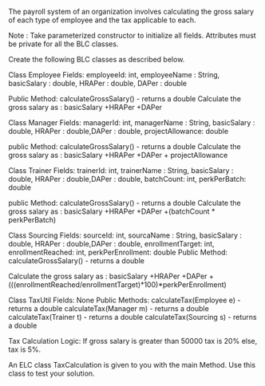 The payroll system of an organization involves calculating the gross salary of each type of employee and the tax applicable to each. 

Note : Take parameterized constructor to initialize all fields. 
        Attributes must be private for all the BLC classes.

Create the following BLC classes as described below.

Class Employee
Fields: employeeId: int, employeeName : String, basicSalary : double, HRAPer : double, DAPer : double

Public Method: calculateGrossSalary() - returns a double
Calculate the gross salary as : basicSalary +HRAPer +DAPer

Class Manager
Fields: managerId: int, managerName : String, basicSalary : double, HRAPer : double,DAPer : double, projectAllowance: double

public Method: calculateGrossSalary() - returns a double
Calculate the gross salary as : basicSalary +HRAPer +DAPer + projectAllowance

Class Trainer
Fields: trainerId: int, trainerName : String, basicSalary : double, HRAPer : double,DAPer : double, batchCount: int, perkPerBatch: double

public Method: calculateGrossSalary() - returns a double
Calculate the gross salary as : basicSalary +HRAPer +DAPer +(batchCount * perkPerBatch)

Class Sourcing
Fields: sourceId: int, sourcaName : String, basicSalary : double, HRAPer : double,DAPer : double, enrollmentTarget: int, enrollmentReached: int, perkPerEnrollment: double
Public Method: calculateGrossSalary() - returns a double

Calculate the gross salary as : basicSalary +HRAPer +DAPer +(((enrollmentReached/enrollmentTarget)*100)*perkPerEnrollment)


Class TaxUtil
Fields: None
Public Methods:
calculateTax(Employee e) - returns a double
calculateTax(Manager m) - returns a double
calculateTax(Trainer t) - returns a double
calculateTax(Sourcing s) - returns a double

Tax Calculation Logic: If gross salary is greater than 50000 tax is 20% else, tax is 5%.

An ELC class TaxCalculation is given to you with the main Method. Use this class to test your solution.
